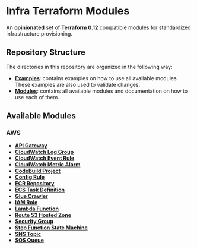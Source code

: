 # Infra Terraform Modules

An **opinionated** set of **Terraform 0.12** compatible modules for standardized infrastructure provisioning.

## Repository Structure

The directories in this repository are organized in the following way:

* [**Examples**](examples): contains examples on how to use all available modules. These examples are also used to validate changes.
* [**Modules**](modules): contains all available modules and documentation on how to use each of them.

## Available Modules

### AWS

* [**API Gateway**](modules/aws/api_gateway)
* [**CloudWatch Log Group**](modules/aws/cloudwatch_log_group)
* [**CloudWatch Event Rule**](modules/aws/event_rule)
* [**CloudWatch Metric Alarm**](modules/aws/cloudwatch_metric_alarm)
* [**CodeBuild Project**](modules/aws/codebuild_project)
* [**Config Rule**](modules/aws/config_config_rule)
* [**ECR Repository**](modules/aws/ecr_repository)
* [**ECS Task Definition**](modules/aws/ecs_task)
* [**Glue Crawler**](modules/aws/glue_crawler)
* [**IAM Role**](modules/aws/iam_role)
* [**Lambda Function**](modules/aws/lambda_function)
* [**Route 53 Hosted Zone**](modules/aws/route53_hosted_zone)
* [**Security Group**](modules/aws/security_group)
* [**Step Function State Machine**](modules/aws/sfn_state_machine)
* [**SNS Topic**](modules/aws/sns_topic)
* [**SQS Queue**](modules/aws/sqs_queue)
